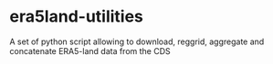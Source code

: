 # era5land-utilities
A set of python script allowing to download, reggrid, aggregate and concatenate ERA5-land data from the CDS
